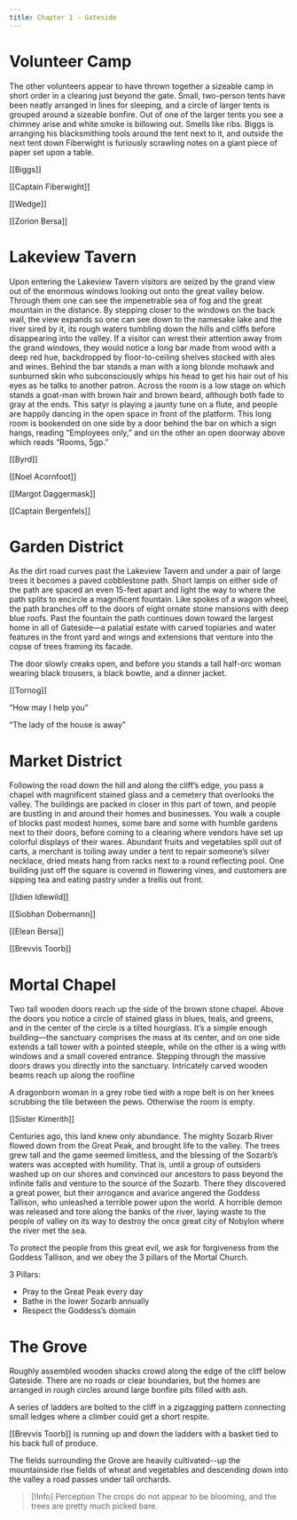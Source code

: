 ```yaml
---
title: Chapter 1 - Gateside
---
```


# Volunteer Camp

The other volunteers appear to have thrown together a sizeable camp in short order in a clearing just beyond the gate. Small, two-person tents have been neatly arranged in lines for sleeping, and a circle of larger tents is grouped around a sizeable bonfire. Out of one of the larger tents you see a chimney arise and white smoke is billowing out. Smells like ribs. Biggs is arranging his blacksmithing tools around the tent next to it, and outside the next tent down Fiberwight is furiously scrawling notes on a giant piece of paper set upon a table.

[[Biggs]] 

[[Captain Fiberwight]] 

[[Wedge]] 

[[Zorion Bersa]] 

# Lakeview Tavern

Upon entering the Lakeview Tavern visitors are seized by the grand view out of the enormous windows looking out onto the great valley below. Through them one can see the impenetrable sea of fog and the great mountain in the distance. By stepping closer to the windows on the back wall, the view expands so one can see down to the namesake lake and the river sired by it, its rough waters tumbling down the hills and cliffs before disappearing into the valley. If a visitor can wrest their attention away from the grand windows, they would notice a long bar made from wood with a deep red hue, backdropped by floor-to-ceiling shelves stocked with ales and wines. Behind the bar stands a man with a long blonde mohawk and sunburned skin who subconsciously whips his head to get his hair out of his eyes as he talks to another patron. Across the room is a low stage on which stands a goat-man with brown hair and brown beard, although both fade to gray at the ends. This satyr is playing a jaunty tune on a flute, and people are happily dancing in the open space in front of the platform. This long room is bookended on one side by a door behind the bar on which a sign hangs, reading “Employees only,” and on the other an open doorway above which reads “Rooms, 5gp.”

[[Byrd]] 

[[Noel Acornfoot]] 

[[Margot Daggermask]] 

[[Captain Bergenfels]] 

# Garden District

As the dirt road curves past the Lakeview Tavern and under a pair of large trees it becomes a paved cobblestone path. Short lamps on either side of the path are spaced an even 15-feet apart and light the way to where the path splits to encircle a magnificent fountain. Like spokes of a wagon wheel, the path branches off to the doors of eight ornate stone mansions with deep blue roofs. Past the fountain the path continues down toward the largest home in all of Gateside—a palatial estate with carved topiaries and water features in the front yard and wings and extensions that venture into the copse of trees framing its facade.

The door slowly creaks open, and before you stands a tall half-orc woman wearing black trousers, a black bowtie, and a dinner jacket.

[[Tornog]] 

“How may I help you”

“The lady of the house is away”

# Market District

Following the road down the hill and along the cliff’s edge, you pass a chapel with magnificent stained glass and a cemetery that overlooks the valley. The buildings are packed in closer in this part of town, and people are bustling in and around their homes and businesses. You walk a couple of blocks past modest homes, some bare and some with humble gardens next to their doors, before coming to a clearing where vendors have set up colorful displays of their wares. Abundant fruits and vegetables spill out of carts, a merchant is toiling away under a tent to repair someone’s silver necklace, dried meats hang from racks next to a round reflecting pool. One building just off the square is covered in flowering vines, and customers are sipping tea and eating pastry under a trellis out front.

[[Idien Idlewild]] 

[[Siobhan Dobermann]] 

[[Elean Bersa]] 

[[Brevvis Toorb]] 

# Mortal Chapel

Two tall wooden doors reach up the side of the brown stone chapel. Above the doors you notice a circle of stained glass in blues, teals, and greens, and in the center of the circle is a tilted hourglass. It’s a simple enough building—the sanctuary comprises the mass at its center, and on one side extends a tall tower with a pointed steeple, while on the other is a wing with windows and a small covered entrance. Stepping through the massive doors draws you directly into the sanctuary. Intricately carved wooden beams reach up along the roofline

A dragonborn woman in a grey robe tied with a rope belt is on her knees scrubbing the tile between the pews. Otherwise the room is empty.

[[Sister Kimerith]] 

Centuries ago, this land knew only abundance. The mighty Sozarb River flowed down from the Great Peak, and brought life to the valley. The trees grew tall and the game seemed limitless, and the blessing of the Sozarb’s waters was accepted with humility. That is, until a group of outsiders washed up on our shores and convinced our ancestors to pass beyond the infinite falls and venture to the source of the Sozarb. There they discovered a great power, but their arrogance and avarice angered the Goddess Tallison, who unleashed a terrible power upon the world. A horrible demon was released and tore along the banks of the river, laying waste to the people of valley on its way to destroy the once great city of Nobylon where the river met the sea.

To protect the people from this great evil, we ask for forgiveness from the Goddess Tallison, and we obey the 3 pillars of the Mortal Church.

3 Pillars:

- Pray to the Great Peak every day
- Bathe in the lower Sozarb annually
- Respect the Goddess’s domain

# The Grove

Roughly assembled wooden shacks crowd along the edge of the cliff below Gateside. There are no roads or clear boundaries, but the homes are arranged in rough circles around large bonfire pits filled with ash.

A series of ladders are bolted to the cliff in a zigzagging pattern connecting small ledges where a climber could get a short respite.

[[Brevvis Toorb]] is running up and down the ladders with a basket tied to his back full of produce.

The fields surrounding the Grove are heavily cultivated--up the mountainside rise fields of wheat and vegetables and descending down into the valley a road passes under tall orchards.


> [!Info] Perception
> The crops do not appear to be blooming, and the trees are pretty much picked bare.


